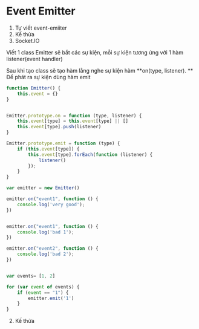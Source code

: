 # Event Emitter

1. Tự viết event-emiiter
2. Kế thừa
3. Socket.IO

Viết 1 class Emitter sẽ bắt các sự kiện, mỗi sự kiện tương ứng với 1 hàm listener\(event handler\)

Sau khi tạo class sẽ tạo hàm lằng nghe sự kiện hàm **on\(type, listener\). **  
Để phát ra sự kiện dùng hàm emit

```js
function Emitter() {
    this.event = {}
}


Emitter.prototype.on = function (type, listener) {
    this.event[type] = this.event[type] || []
    this.event[type].push(listener)
}

Emitter.prototype.emit = function (type) {
    if (this.event[type]) {
        this.event[type].forEach(function (listener) {
            listener()
        });
    }
}

var emitter = new Emitter()

emitter.on("event1", function () {
    console.log('very good');
})


emitter.on("event1", function () {
    console.log('bad 1');
})

emitter.on("event2", function () {
    console.log('bad 2');
})


var events= [1, 2]

for (var event of events) {
    if (event == "1") {
        emitter.emit('1')
    }
}
```



2. Kế thừa 

